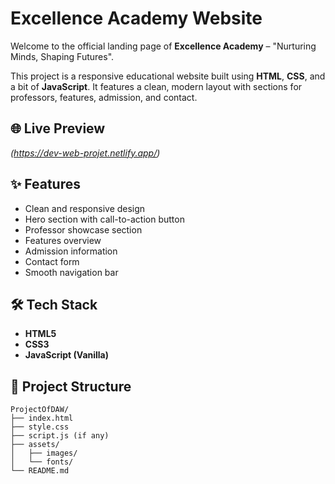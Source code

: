 # Excellence Academy Website

Welcome to the official landing page of **Excellence Academy** – "Nurturing Minds, Shaping Futures".

This project is a responsive educational website built using **HTML**, **CSS**, and a bit of **JavaScript**. It features a clean, modern layout with sections for professors, features, admission, and contact.

## 🌐 Live Preview

*(https://dev-web-projet.netlify.app/)*




## ✨ Features

- Clean and responsive design
- Hero section with call-to-action button
- Professor showcase section
- Features overview
- Admission information
- Contact form
- Smooth navigation bar

## 🛠️ Tech Stack

- **HTML5**
- **CSS3**
- **JavaScript (Vanilla)**

## 📁 Project Structure

```plaintext
ProjectOfDAW/
├── index.html
├── style.css
├── script.js (if any)
├── assets/
│   ├── images/
│   └── fonts/
└── README.md
